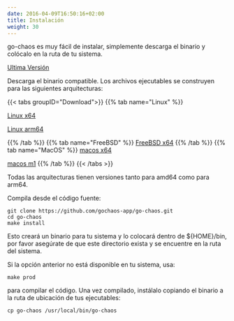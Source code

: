 ```yaml
---
date: 2016-04-09T16:50:16+02:00
title: Instalación
weight: 30
---
```


go-chaos es muy fácil de instalar, simplemente descarga el binario y colócalo en la ruta de tu sistema.


[Ultima Versión](https://github.com/gochaos-app/go-chaos/releases/tag/v0.2.3)


Descarga el binario compatible. Los archivos ejecutables se construyen para las siguientes arquitecturas:

{{< tabs groupID="Download">}}
{{% tab name="Linux" %}}
  
  [Linux x64](https://github.com/gochaos-app/go-chaos/releases/download/v0.2.3/go-chaos-linux-amd64) 
  
  [Linux arm64](https://github.com/gochaos-app/go-chaos/releases/download/v0.2.3/go-chaos-linux-arm64) 

{{% /tab %}}
{{% tab name="FreeBSD" %}}
  [FreeBSD x64](https://github.com/gochaos-app/go-chaos/releases/download/v0.2.3/go-chaos-freebsd-amd64)
{{% /tab %}}
{{% tab name="MacOS" %}}
  [macos x64](https://github.com/gochaos-app/go-chaos/releases/download/v0.2.3/go-chaos-darwin-amd64) 
  
  [macos m1](https://github.com/gochaos-app/go-chaos/releases/download/v0.2.3/go-chaos-darwin-m1)
{{% /tab %}}
{{< /tabs >}}

Todas las arquitecturas tienen versiones tanto para amd64 como para arm64.

Compila desde el código fuente:

```
git clone https://github.com/gochaos-app/go-chaos.git
cd go-chaos
make install
```
Esto creará un binario para tu sistema y lo colocará dentro de ${HOME}/bin, por favor asegúrate de que este directorio exista y se encuentre en la ruta del sistema.


Si la opción anterior no está disponible en tu sistema, usa:

```
make prod
```

para compilar el código. Una vez compilado, instálalo copiando el binario a la ruta de ubicación de tus ejecutables:

```
cp go-chaos /usr/local/bin/go-chaos

```
